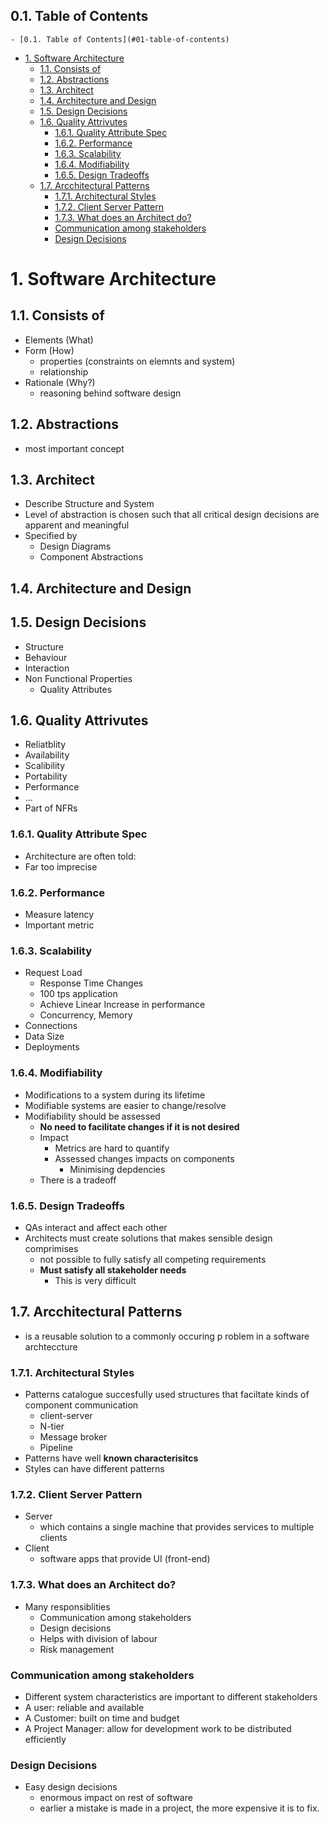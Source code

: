 ## 0.1. Table of Contents
<!-- TOC -->

    - [0.1. Table of Contents](#01-table-of-contents)
- [1. Software Architecture](#1-software-architecture)
    - [1.1. Consists of](#11-consists-of)
    - [1.2. Abstractions](#12-abstractions)
    - [1.3. Architect](#13-architect)
    - [1.4. Architecture and Design](#14-architecture-and-design)
    - [1.5. Design Decisions](#15-design-decisions)
    - [1.6. Quality Attrivutes](#16-quality-attrivutes)
        - [1.6.1. Quality Attribute Spec](#161-quality-attribute-spec)
        - [1.6.2. Performance](#162-performance)
        - [1.6.3. Scalability](#163-scalability)
        - [1.6.4. Modifiability](#164-modifiability)
        - [1.6.5. Design Tradeoffs](#165-design-tradeoffs)
    - [1.7. Arcchitectural Patterns](#17-arcchitectural-patterns)
        - [1.7.1. Architectural Styles](#171-architectural-styles)
        - [1.7.2. Client Server Pattern](#172-client-server-pattern)
        - [1.7.3. What does an Architect do?](#173-what-does-an-architect-do)
        - [Communication among stakeholders](#communication-among-stakeholders)
        - [Design Decisions](#design-decisions)

<!-- /TOC -->

# 1. Software Architecture
## 1.1. Consists of 
- Elements (What)
- Form (How) 
   - properties (constraints on elemnts and system)
   - relationship
- Rationale (Why?)
   - reasoning behind software design

## 1.2. Abstractions
- most important concept

## 1.3. Architect
- Describe Structure and System
- Level of abstraction is chosen such that all critical design decisions are apparent and meaningful
- Specified by
    - Design Diagrams
    - Component Abstractions

## 1.4. Architecture and Design

## 1.5. Design Decisions
- Structure
- Behaviour
- Interaction
- Non Functional Properties
    - Quality Attributes
    
## 1.6. Quality Attrivutes
- Reliatblity
- Availability
- Scalibility 
- Portability
- Performance
- ...
- Part of NFRs

### 1.6.1. Quality Attribute Spec
- Architecture are often told:
- Far too imprecise


### 1.6.2. Performance 
- Measure latency 
- Important metric

### 1.6.3. Scalability
- Request Load
   - Response Time Changes
   - 100 tps application
   - Achieve Linear Increase in performance
   - Concurrency, Memory
- Connections
- Data Size
- Deployments

### 1.6.4. Modifiability
- Modifications to a system during its lifetime
- Modifiable systems are easier to change/resolve
- Modifiability should be assessed
    - **No need to facilitate changes if it is not desired**
    - Impact
       - Metrics are hard to quantify
       - Assessed changes impacts on components
          - Minimising depdencies
    - There is a tradeoff

### 1.6.5. Design Tradeoffs
- QAs interact and affect each other
- Architects must create solutions that makes sensible design comprimises
  - not possible to fully satisfy all competing requirements
  - **Must satisfy all stakeholder needs**
     - This is very difficult



## 1.7. Arcchitectural Patterns
- is a reusable solution to a commonly occuring p
roblem in a software archteccture

### 1.7.1. Architectural Styles
- Patterns catalogue succesfully used structures that faciltate kinds of component communication
  - client-server
  - N-tier
  - Message broker
  - Pipeline
- Patterns have well **known characterisitcs**
- Styles can have different patterns

### 1.7.2. Client Server Pattern
- Server
   - which contains a single machine that provides services to multiple clients
- Client
  - software apps that provide UI (front-end)

### 1.7.3. What does an Architect do?
- Many responsiblities
   - Communication among stakeholders
   - Design decisions
   - Helps with division of labour
   - Risk management


### Communication among stakeholders
- Different system characteristics are important to different stakeholders
- A user: reliable and available
- A Customer: built on time and budget
- A Project Manager: allow for development work to be distributed efficiently

### Design Decisions
- Easy design decisions 
  - enormous impact on rest of software
  - earlier a mistake is made in a project, the more expensive it is to fix.


